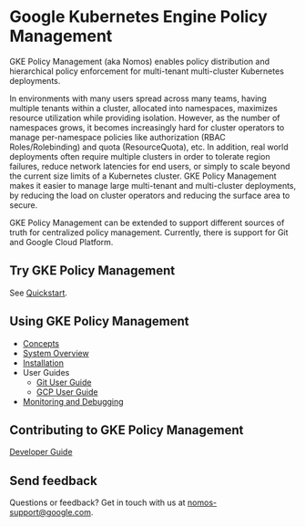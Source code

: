 # Google Kubernetes Engine Policy Management

GKE Policy Management (aka Nomos) enables policy distribution and hierarchical
policy enforcement for multi-tenant multi-cluster Kubernetes deployments.

In environments with many users spread across many teams, having multiple
tenants within a cluster, allocated into namespaces, maximizes resource
utilization while providing isolation. However, as the number of namespaces
grows, it becomes increasingly hard for cluster operators to manage
per-namespace policies like authorization (RBAC Roles/Rolebinding) and quota
(ResourceQuota), etc. In addition, real world deployments often require multiple
clusters in order to tolerate region failures, reduce network latencies for end
users, or simply to scale beyond the current size limits of a Kubernetes
cluster. GKE Policy Management makes it easier to manage large multi-tenant and
multi-cluster deployments, by reducing the load on cluster operators and
reducing the surface area to secure.

GKE Policy Management can be extended to support different sources of truth for
centralized policy management. Currently, there is support for Git and Google
Cloud Platform.

## Try GKE Policy Management

See [Quickstart](docs/quickstart.md).

## Using GKE Policy Management

*   [Concepts](docs/concepts.md)
*   [System Overview](docs/system_overview.md)
*   [Installation](docs/installation.md)
*   User Guides
    *   [Git User Guide](docs/git_user_guide.md)
    *   [GCP User Guide](docs/gcp_user_guide.md)
*   [Monitoring and Debugging](docs/monitoring_and_debugging.md)

## Contributing to GKE Policy Management

[Developer Guide](docs/dev/guide.md)

## Send feedback

Questions or feedback? Get in touch with us at
[nomos-support@google.com](mailto:nomos-support@google.com).
